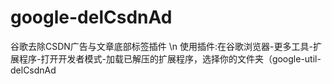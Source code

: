 # google-delCsdnAd
谷歌去除CSDN广告与文章底部标签插件 \n
使用插件:在谷歌浏览器-更多工具-扩展程序-打开开发者模式-加载已解压的扩展程序，选择你的文件夹（google-util-delCsdnAd

